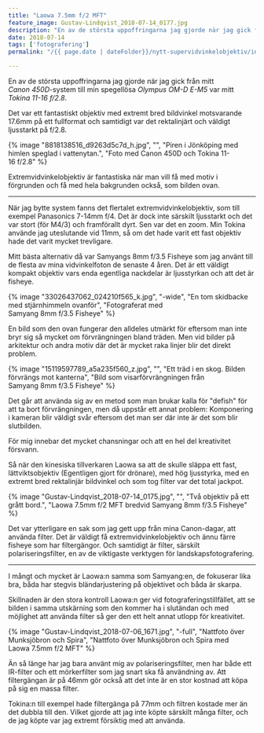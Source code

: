 ```yaml
---
title: "Laowa 7.5mm f/2 MFT"
feature_image: Gustav-Lindqvist_2018-07-14_0177.jpg
description: "En av de största uppoffringarna jag gjorde när jag gick från mitt Canon 450D system till min spegellösa Olympus OM-D E-M5 var mitt Tokina…"
date: 2018-07-14
tags: ['fotografering']
permalink: "/{{ page.date | dateFolder}}/nytt-supervidvinkelobjektiv/index.html"  

---
```


En av de största uppoffringarna jag gjorde när jag gick från mitt *Canon 450D*-system till min spegellösa *Olympus OM-D E-M5* var mitt *Tokina 11-16 f/2.8*.

Det var ett fantastiskt objektiv med extremt bred bildvinkel motsvarande 17.6mm på ett fullformat och samtidigt var det rektalinjärt och väldigt ljusstarkt på f/2.8.

{% image "8818138516_d9263d5c7d_h.jpg", "", "Piren i Jönköping med himlen speglad i vattenytan.", "Foto med Canon 450D och Tokina 11-16 f/2.8" %}

Extremvidvinkelobjektiv är fantastiska när man vill få med motiv i förgrunden och få med hela bakgrunden också, som bilden ovan.

---

När jag bytte system fanns det flertalet extremvidvinkelobjektiv, som till exempel Panasonics 7-14mm f/4. Det är dock inte särskilt ljusstarkt och det var stort (för M4/3) och framförallt dyrt. Sen var det en zoom. Min Tokina använde jag uteslutande vid 11mm, så om det hade varit ett fast objektiv hade det varit mycket trevligare.

Mitt bästa alternativ då var Samyangs 8mm f/3.5 Fisheye som jag använt till de flesta av mina vidvinkelfoton de senaste 4 åren. Det är ett väldigt kompakt objektiv vars enda egentliga nackdelar är ljusstyrkan och att det är fisheye.

{% image "33026437062_024210f565_k.jpg", "-wide", "En tom skidbacke med stjärnhimmeln ovanför", "Fotograferat med Samyang 8mm f/3.5 Fisheye" %}

En bild som den ovan fungerar den alldeles utmärkt för eftersom man inte bryr sig så mycket om förvrängningen bland träden. Men vid bilder på arkitektur och andra motiv där det är mycket raka linjer blir det direkt problem.

{% image "15119597789_a5a235f560_z.jpg", "", "Ett träd i en skog. Bilden förvrängs mot kanterna", "Bild som visarförvrängningen från Samyang 8mm f/3.5 Fisheye" %}

Det går att använda sig av en metod som man brukar kalla för "defish" för att ta bort förvrängningen, men då uppstår ett annat problem: Komponering i kameran blir väldigt svår eftersom det man ser där inte är det som blir slutbilden.

För mig innebar det mycket chansningar och att en hel del kreativitet försvann.

Så när den kinesiska tillverkaren Laowa sa att de skulle släppa ett fast, lättviktsobjektiv (Egentligen gjort för drönare), med hög ljusstyrka, med en extremt bred rektalinjär bildvinkel och som tog filter var det total jackpot.

{% image "Gustav-Lindqvist_2018-07-14_0175.jpg", "", "Två objektiv på ett grått bord.", "Laowa 7.5mm f/2 MFT bredvid Samyang 8mm f/3.5 Fisheye" %}

Det var ytterligare en sak som jag gett upp från mina Canon-dagar, att använda filter. Det är väldigt få extremvidvinkelobjektiv och ännu färre fisheye som har filtergängor. Och samtidigt är filter, särskilt polariseringsfilter, en av de viktigaste verktygen för landskapsfotografering.

---

I mångt och mycket är Laowa:n samma som Samyang:en, de fokuserar lika bra, båda har stegvis bländarjustering på objektivet och båda är skarpa.

Skillnaden är den stora kontroll Laowa:n ger vid fotograferingstillfället, att se bilden i samma utskärning som den kommer ha i slutändan och med möjlighet att använda filter så ger den ett helt annat utlopp för kreativitet.

{% image "Gustav-Lindqvist_2018-07-06_1671.jpg", "-full", "Nattfoto över Munksjöbron och Spira", "Nattfoto över Munksjöbron och Spira med Laowa 7.5mm f/2 MFT" %}

Än så länge har jag bara använt mig av polariseringsfilter, men har både ett IR-filter och ett mörkerfilter som jag snart ska få användning av. Att filtergängan är på 46mm gör också att det inte är en stor kostnad att köpa på sig en massa filter.

Tokina:n till exempel hade filtergänga på 77mm och filtren kostade mer än det dubbla till den. Vilket gjorde att jag inte köpte särskilt många filter, och de jag köpte var jag extremt försiktig med att använda.
